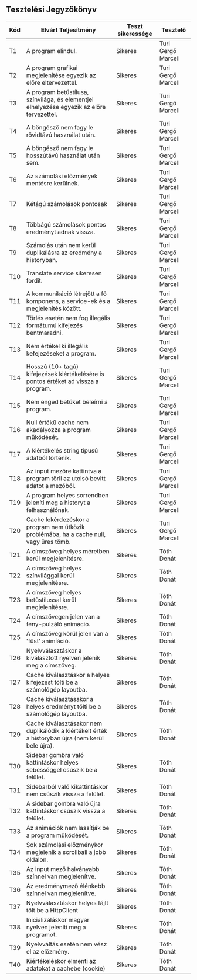 ## Tesztelési Jegyzőkönyv

 Kód | Elvárt Teljesítmény | Teszt sikeressége | Tesztelő |
| --- | ----------- | ----------- | ----------- |
| T1 | A program elindul. | Sikeres | Turi Gergő Marcell |
| T2 | A program grafikai megjelenítése egyezik az előre eltervezettel. | Sikeres | Turi Gergő Marcell |
| T3 | A program betűstílusa, színvilága, és elementjei elhelyezése egyezik az előre tervezettel. | Sikeres | Turi Gergő Marcell |
| T4 | A böngésző nem fagy le rövidtávú használat után. | Sikeres | Turi Gergő Marcell |
| T5 | A böngésző nem fagy le hosszútávú használat után sem. | Sikeres | Turi Gergő Marcell |
| T6 | Az számolási előzmények mentésre kerülnek. | Sikeres | Turi Gergő Marcell |
| T7 | Kétágú számolások pontosak | Sikeres | Turi Gergő Marcell |
| T8 | Többágú számolások pontos eredményt adnak vissza. | Sikeres | Turi Gergő Marcell |
| T9 | Számolás után nem kerül duplikálásra az eredmény a historyban. | Sikeres | Turi Gergő Marcell |
| T10 | Translate service sikeresen fordít. | Sikeres | Turi Gergő Marcell |
| T11 | A kommunikáció létrejött a fő komponens, a service-ek és a megjelenítés között. | Sikeres | Turi Gergő Marcell |
| T12 | Törlés esetén nem fog illegális formátumú kifejezés bentmaradni. | Sikeres | Turi Gergő Marcell |
| T13 | Nem értékel ki illegális kefejezéseket a program. | Sikeres | Turi Gergő Marcell |
| T14 | Hosszú (10+ tagú) kifejezések kiértékelésére is pontos értéket ad vissza a program. | Sikeres | Turi Gergő Marcell |
| T15 | Nem enged betűket beleírni a program. | Sikeres | Turi Gergő Marcell |
| T16 | Null értékű cache nem akadályozza a program működését. | Sikeres | Turi Gergő Marcell |
| T17 | A kiértékelés string típusú adatból történik. | Sikeres | Turi Gergő Marcell |
| T18 | Az input mezőre kattintva a program törli az utolsó bevitt adatot a mezőből. | Sikeres | Turi Gergő Marcell |
| T19 | A program helyes sorrendben jeleníti meg a historyt a felhasználónak. | Sikeres | Turi Gergő Marcell |
| T20 | Cache lekérdezéskor a program nem ütközik problémába, ha a cache null, vagy üres tömb. | Sikeres | Turi Gergő Marcell |
| T21 | A címszöveg helyes méretben kerül megjelenítésre. | Sikeres | Tóth Donát |
| T22 | A címszöveg helyes színvilággal kerül megjelenítésre. | Sikeres | Tóth Donát |
| T23 | A címszöveg helyes betűstílussal kerül megjelenítésre. | Sikeres | Tóth Donát |
| T24 | A címszövegen jelen van a fény-pulzáló animáció. | Sikeres | Tóth Donát |
| T25 | A címszöveg körül jelen van a 'füst' animíáció. | Sikeres | Tóth Donát |
| T26 | Nyelvválasztáskor a kiválasztott nyelven jelenik meg a címszöveg. | Sikeres | Tóth Donát |
| T27 | Cache kiválasztáskor a helyes kifejezést tölti be a számológép layoutba. | Sikeres | Tóth Donát |
| T28 | Cache kiválasztásakor a helyes eredményt tölti be a számológép layoutba. | Sikeres | Tóth Donát |
| T29 | Cache kiválasztásakor nem duplikálódik a kiértékelt érték a historyban újra (nem kerül bele újra). | Sikeres | Tóth Donát |
| T30 | Sidebar gombra való kattintáskor helyes sebességgel csúszik be a felület. | Sikeres | Tóth Donát |
| T31 | Sidebarból való kikattintáskor nem csúszik vissza a felület. | Sikeres | Tóth Donát |
| T32 | A sidebar gombra való újra kattintáskor csúszik vissza a felület. | Sikeres | Tóth Donát |
| T33 | Az animációk nem lassítják be a program működését. | Sikeres | Tóth Donát |
| T34 | Sok számolási előzménykor megjelenik a scrollball a jobb oldalon. | Sikeres | Tóth Donát |
| T35 | Az input mező halványabb színnel van megjelenítve. | Sikeres | Tóth Donát |
| T36 | Az eredménymező élénkebb színnel van megjelenítve. | Sikeres | Tóth Donát |
| T37 | Nyelvválasztáskor helyes fájlt tölt be a HttpClient | Sikeres | Tóth Donát |
| T38 | Inicializáláskor magyar nyelven jeleníti meg a programot. | Sikeres | Tóth Donát |
| T39 | Nyelvváltás esetén nem vész el az előzmény. | Sikeres | Tóth Donát |
| T40 | Kiértékeléskor elmenti az adatokat a cachebe (cookie) | Sikeres | Tóth Donát |
